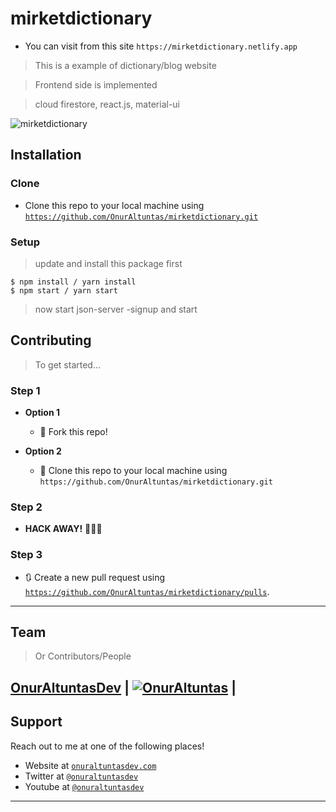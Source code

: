 
# mirketdictionary
- You can visit from this site `https://mirketdictionary.netlify.app`

> This is a example of dictionary/blog website

> Frontend side is implemented 

> cloud firestore, react.js, material-ui

![mirketdictionary](https://user-images.githubusercontent.com/53194850/91441206-7b441380-e878-11ea-9464-8cb73374e89b.PNG)


## Installation

### Clone

- Clone this repo to your local machine using <a href="https://github.com/OnurAltuntas/mirketdictionary.git" target="_blank">`https://github.com/OnurAltuntas/mirketdictionary.git`</a>

### Setup

> update and install this package first

```shell
$ npm install / yarn install
$ npm start / yarn start
```

> now start json-server
-signup and start 

## Contributing

> To get started...

### Step 1

- **Option 1**
    - 🍴 Fork this repo!

- **Option 2**
    - 👯 Clone this repo to your local machine using `https://github.com/OnurAltuntas/mirketdictionary.git`

### Step 2

- **HACK AWAY!** 🔨🔨🔨

### Step 3

- 🔃 Create a new pull request using <a href="https://github.com/OnurAltuntas/mirketdictionary/pulls" target="_blank">`https://github.com/OnurAltuntas/mirketdictionary/pulls`</a>.

---

## Team

> Or Contributors/People

 <a href="https://onuraltuntasdev.netlify.app/" target="_blank">**OnurAltuntasDev**</a> 
 | [![OnurAltuntas](https://avatars0.githubusercontent.com/u/53194850?s=460&u=88ff0b9c8fe41c908d3c9b7ff43eb00dba669e66&v=4)](https://onuraltuntasdev.netlify.app)  |
---

## Support

Reach out to me at one of the following places!

- Website at <a href="https://onuraltuntasdev.netlify.app/" target="_blank">`onuraltuntasdev.com`</a>
- Twitter at <a href="http://twitter.com/onuraltuntasdev" target="_blank">`@onuraltuntasdev`</a>
- Youtube at <a href="https://www.youtube.com/channel/UCalJQ45NyMzMvPqK5n0xYEA" target="_blank">`@onuraltuntasdev`</a>
---


